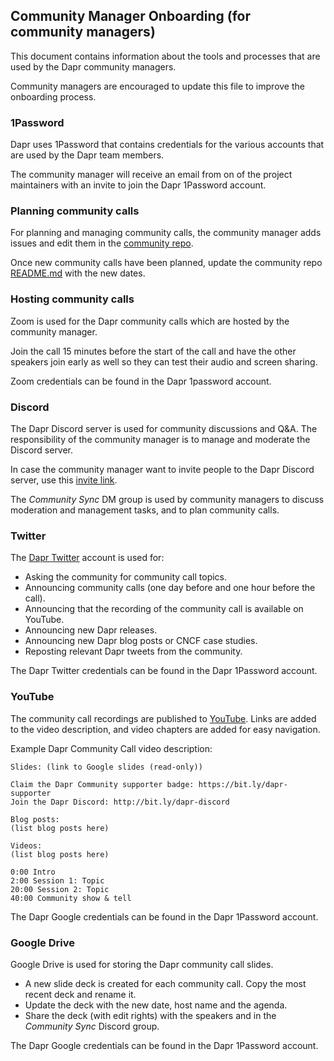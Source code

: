 ## Community Manager Onboarding (for community managers)

This document contains information about the tools and processes that are used by the Dapr community managers.

Community managers are encouraged to update this file to improve the onboarding process.

### 1Password

Dapr uses 1Password that contains credentials for the various accounts that are used by the Dapr team members.

The community manager will receive an email from on of the project maintainers with an invite to join the Dapr 1Password account.

### Planning community calls

For planning and managing community calls, the community manager adds issues and edit them in the [community repo](https://github.com/dapr/community).

Once new community calls have been planned, update the community repo [README.md](README.md) with the new dates.

### Hosting community calls

Zoom is used for the Dapr community calls which are hosted by the community manager.

Join the call 15 minutes before the start of the call and have the other speakers join early as well so they can test their audio and screen sharing.

Zoom credentials can be found in the Dapr 1password account.

### Discord

The Dapr Discord server is used for community discussions and Q&A. The responsibility of the community manager is to manage and moderate the Discord server.

In case the community manager want to invite people to the Dapr Discord server, use this [invite link](https://bit.ly/dapr-discord).

The _Community Sync_ DM group is used by community managers to discuss moderation and management tasks, and to plan community calls.

### Twitter

The [Dapr Twitter](https://twitter.com/daprdev) account is used for:

- Asking the community for community call topics.
- Announcing community calls (one day before and one hour before the call).
- Announcing that the recording of the community call is available on YouTube.
- Announcing new Dapr releases.
- Announcing new Dapr blog posts or CNCF case studies.
- Reposting relevant Dapr tweets from the community.

The Dapr Twitter credentials can be found in the Dapr 1Password account.

### YouTube

The community call recordings are published to [YouTube](https://www.youtube.com/@daprdev). Links are added to the video description, and video chapters are added for easy navigation.

Example Dapr Community Call video description:

```
Slides: (link to Google slides (read-only))

Claim the Dapr Community supporter badge: https://bit.ly/dapr-supporter
Join the Dapr Discord: http://bit.ly/dapr-discord

Blog posts:
(list blog posts here)

Videos:
(list blog posts here)

0:00 Intro
2:00 Session 1: Topic
20:00 Session 2: Topic
40:00 Community show & tell
```

The Dapr Google credentials can be found in the Dapr 1Password account.

### Google Drive

Google Drive is used for storing the Dapr community call slides.

- A new slide deck is created for each community call. Copy the most recent deck and rename it.
- Update the deck with the new date, host name and the agenda.
- Share the deck (with edit rights) with the speakers and in the _Community Sync_ Discord group.

The Dapr Google credentials can be found in the Dapr 1Password account.
